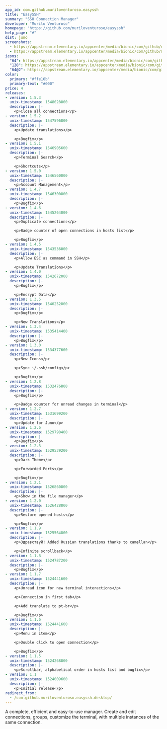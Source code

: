 ```yaml
---
app_id: com.github.muriloventuroso.easyssh
title: "EasySSH"
summary: "SSH Connection Manager"
developer: "Murilo Venturoso"
homepage: "https://github.com/muriloventuroso/easyssh"
help_page: "#"
dist: juno
screenshots:
  - https://appstream.elementary.io/appcenter/media/bionic/com/github/muriloventuroso.easyssh/E738ED4722F42F35792CC9B6DAC981A2/screenshots/image-1_orig.png
  - https://appstream.elementary.io/appcenter/media/bionic/com/github/muriloventuroso.easyssh/E738ED4722F42F35792CC9B6DAC981A2/screenshots/image-2_orig.png
icons:
  "64": https://appstream.elementary.io/appcenter/media/bionic/com/github/muriloventuroso.easyssh/E738ED4722F42F35792CC9B6DAC981A2/icons/64x64/com.github.muriloventuroso.easyssh_com.github.muriloventuroso.easyssh.png
  "128": https://appstream.elementary.io/appcenter/media/bionic/com/github/muriloventuroso.easyssh/E738ED4722F42F35792CC9B6DAC981A2/icons/128x128/com.github.muriloventuroso.easyssh_com.github.muriloventuroso.easyssh.png
  "64@2": https://appstream.elementary.io/appcenter/media/bionic/com/github/muriloventuroso.easyssh/E738ED4722F42F35792CC9B6DAC981A2/icons/64x64@2/com.github.muriloventuroso.easyssh_com.github.muriloventuroso.easyssh.png
color:
  primary: "#ffe16b"
  primary-text: "#000"
price: 4
releases:
- version: 1.5.3
  unix-timestamp: 1548028800
  description: |-
    <p>Close all connections</p>
- version: 1.5.2
  unix-timestamp: 1547596800
  description: |-
    <p>Update translations</p>

    <p>Bugfix</p>
- version: 1.5.1
  unix-timestamp: 1546905600
  description: |-
    <p>Terminal Search</p>

    <p>Shortcuts</p>
- version: 1.5.0
  unix-timestamp: 1546560000
  description: |-
    <p>Account Management</p>
- version: 1.4.7
  unix-timestamp: 1546300800
  description: |-
    <p>Bugfix</p>
- version: 1.4.6
  unix-timestamp: 1545264000
  description: |-
    <p>Duplicate connections</p>

    <p>Badge counter of open connections in hosts list</p>

    <p>Bugfix</p>
- version: 1.4.5
  unix-timestamp: 1543536000
  description: |-
    <p>Allow ESC as command in SSH</p>

    <p>Update Translations</p>
- version: 1.4.0
  unix-timestamp: 1542672000
  description: |-
    <p>Bugfix</p>

    <p>Encrypt Data</p>
- version: 1.3.5
  unix-timestamp: 1540252800
  description: |-
    <p>Bugfix</p>

    <p>New Translations</p>
- version: 1.3.4
  unix-timestamp: 1535414400
  description: |-
    <p>Bugfix</p>
- version: 1.3.0
  unix-timestamp: 1534377600
  description: |-
    <p>New Icons</p>

    <p>Sync ~/.ssh/config</p>

    <p>Bugfix</p>
- version: 1.2.8
  unix-timestamp: 1532476800
  description: |-
    <p>Bugfix</p>

    <p>Badge counter for unread changes in terminal</p>
- version: 1.2.7
  unix-timestamp: 1531699200
  description: |-
    <p>Update for Juno</p>
- version: 1.2.6
  unix-timestamp: 1529798400
  description: |-
    <p>Bugfix</p>
- version: 1.2.3
  unix-timestamp: 1529539200
  description: |-
    <p>Dark Theme</p>

    <p>Forwarded Ports</p>

    <p>Bugfix</p>
- version: 1.2.1
  unix-timestamp: 1526860800
  description: |-
    <p>Show in the file manager</p>
- version: 1.2.0
  unix-timestamp: 1526428800
  description: |-
    <p>Restore opened hosts</p>

    <p>Bugfix</p>
- version: 1.1.9
  unix-timestamp: 1525564800
  description: |-
    <p>Здравствуй! Added Russian translations thanks to camellan</p>

    <p>Infinite scrollback</p>
- version: 1.1.8
  unix-timestamp: 1524787200
  description: |-
    <p>Bugfix</p>
- version: 1.1.7
  unix-timestamp: 1524441600
  description: |-
    <p>Unread icon for new terminal interactions</p>

    <p>Connection in first tab</p>

    <p>Add translate to pt-br</p>

    <p>Bugfix</p>
- version: 1.1.6
  unix-timestamp: 1524441600
  description: |-
    <p>Menu in item</p>

    <p>Double click to open connection</p>

    <p>Bugfix</p>
- version: 1.1.5
  unix-timestamp: 1524268800
  description: |-
    <p>Scrollbar, alphabetical order in hosts list and bugfix</p>
- version: 1.1
  unix-timestamp: 1524009600
  description: |-
    <p>Initial release</p>
redirect_from:
  - /com.github.muriloventuroso.easyssh.desktop/
---
```


<p>A complete, efficient and easy-to-use manager. Create and edit connections, groups, customize the terminal, with multiple instances of the same connection.</p>
